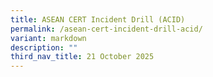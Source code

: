 ```yaml
---
title: ASEAN CERT Incident Drill (ACID)
permalink: /asean-cert-incident-drill-acid/
variant: markdown
description: ""
third_nav_title: 21 October 2025
---
```

